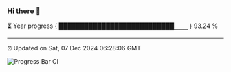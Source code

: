 ### Hi there 👋

⏳ Year progress { ███████████████████████████▁▁▁ } 93.24 %

---

⏰ Updated on Sat, 07 Dec 2024 06:28:06 GMT

![Progress Bar CI](https://github.com/liununu/liununu/workflows/Progress%20Bar%20CI/badge.svg)

